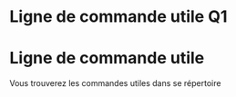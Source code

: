 # Ligne de commande utile Q1
# Ligne de commande utile
Vous trouverez les commandes utiles dans se répertoire
